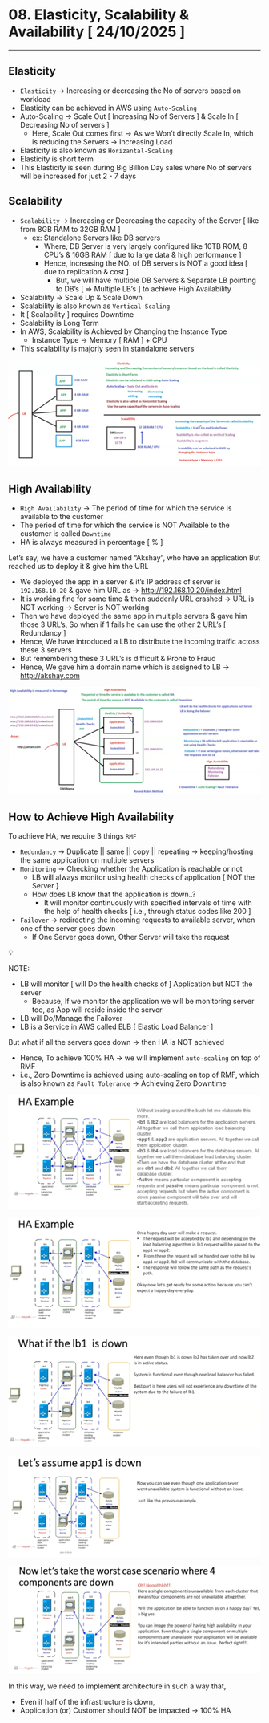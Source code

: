 # 08. Elasticity, Scalability & Availability [ 24/10/2025 ]

---

## Elasticity

- `Elasticity` → Increasing or decreasing the No of servers based on workload
- Elasticity can be achieved in AWS using `Auto-Scaling`
- Auto-Scaling → Scale Out [ Increasing No of Servers ] & Scale In [ Decreasing No of servers ]
    - Here, Scale Out comes first → As we Won’t directly Scale In, which is reducing the Servers → Increasing Load
- Elasticity is also known as `Horizantal-Scaling`
- Elasticity is short term
- This Elasticity is seen during Big Billion Day sales where No of servers will be increased for just 2 - 7 days

## Scalability

- `Scalability` → Increasing or Decreasing the capacity of the Server [ like from 8GB RAM to 32GB RAM ]
    - ex: Standalone Servers like DB servers
        - Where, DB Server is very largely configured like 10TB ROM, 8 CPU’s & 16GB RAM [ due to large data & high performance ]
        - Hence, increasing the NO. of DB servers is NOT a good idea [ due to replication & cost ]
            - But, we will have multiple DB Servers & Separate LB pointing to DB’s [ ⇒ Multiple LB’s ] to achieve High Availability
- Scalability → Scale Up & Scale Down
- Scalability is also known as `Vertical Scaling`
- It [ Scalability ] requires Downtime
- Scalability is Long Term
- In AWS, Scalability is Achieved by Changing the Instance Type
    - Instance Type → Memory [ RAM ] + CPU
- This scalability is majorly seen in standalone servers

![image.png](image.png)

## High Availability

- `High Availability` → The period of time for which the service is available to the customer
- The period of time for which the service is NOT Available to the customer is called `Downtime`
- HA is always measured in percentage [ % ]

Let’s say, we have a customer named “Akshay”, who have an application But reached us to deploy it & give him the URL

- We deployed the app in a server & it’s IP address of server is `192.168.10.20` & gave him URL as → http://192.168.10.20/index.html
- It is working fine for some time & then suddenly URL crashed → URL is NOT working → Server is NOT working
- Then we have deployed the same app in multiple servers & gave him those 3 URL’s, So when if 1 fails he can use the other 2 URL’s [ Redundancy ]
- Hence, We have introduced a LB to distribute the incoming traffic actoss these 3 servers
- But remembering these 3 URL’s is difficult & Prone to Fraud
- Hence, We gave him a domain name which is assigned to LB → http://akshay.com

![image.png](image%201.png)

## How to Achieve High Availability

To achieve HA, we require 3 things `RMF`

- `Redundancy` → Duplicate || same || copy || repeating → keeping/hosting the same application on multiple servers
- `Monitoring` → Checking whether the Application is reachable or not
    - LB will always monitor using health checks of application [ NOT the Server ]
    - How does LB know that the application is down..?
        - It will monitor continuously with specified intervals of time with the help of health checks [ i.e., through status codes like 200 ]
- `Failover` → redirecting the incoming requests to available server, when one of the server goes down
    - If One Server goes down, Other Server will take the request

<aside>
💡

NOTE:

- LB will monitor [ will Do the health checks of ] Application but NOT the server
    - Because, If we monitor the application we will be monitoring server too, as App will reside inside the server
- LB will Do/Manage the Failover
- LB is a Service in AWS called ELB [ Elastic Load Balancer ]
</aside>

But what if all the servers goes down → then HA is NOT achieved

- Hence, To achieve 100% HA → we will implement `auto-scaling` on top of RMF
- i.e., Zero Downtime is achieved using auto-scaling on top of RMF, which is also known as `Fault Tolerance` → Achieving Zero Downtime

![image.png](image%202.png)

![image.png](image%203.png)

![image.png](image%204.png)

![image.png](image%205.png)

![image.png](image%206.png)

In this way, we need to implement architecture in such a way that,

- Even if half of the infrastructure is down,
- Application (or) Customer should NOT be impacted → 100% HA